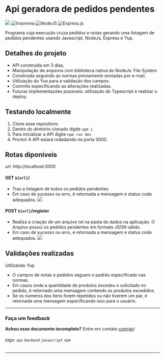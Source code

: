 # Api geradora de pedidos pendentes

![](https://img.shields.io/badge/javascript-%23323330.svg?style=for-the-badge&logo=javascript&logoColor=%23F7DF1E) ![Insomnia](https://img.shields.io/badge/Insomnia-black?style=for-the-badge&logo=insomnia&logoColor=5849BE) ![NodeJS](https://img.shields.io/badge/node.js-6DA55F?style=for-the-badge&logo=node.js&logoColor=white) ![Express.js](https://img.shields.io/badge/express.js-%23404d59.svg?style=for-the-badge&logo=express&logoColor=%2361DAFB)

Programa cuja execução cruza pedidos e notas gerando uma listagem de pedidos pendentes usando Javascript, NodeJs, Express e Yup.

## Detalhes do projeto

- API construida em 3 dias,
- Manipulação de arquivos com biblioteca nativa do NodeJs: File System
- Construida seguindo as normas previamente enviadas por e-mail.
- Utilização do Yuo para a validação dos campos.
- Commits especificando as alterações realizadas.
- Futuras implementações possíveis: utilização do Typescript e realizar o deploy.

## Testando localmente

1. Clone esse repositório
2. Dentro do diretório clonado digite `npm i`
3. Para inicializar a API digite `npm run dev`
4. Pronto! A API estará rodadando na porta 3000.

## Rotas diponiveis

url: http://localhost:3000

#### GET `${url}`/

- Tras a listagem de todos os pedidos pendentes
- Em caso de sucesso ou erro, é retornada a mensagem e status code adequados.
  ![](https://i.imgur.com/pd85d7a.png)

#### POST `${url}`/register

- Realiza a criação de um arquivo txt na pasta de dados na aplicação. O Arquivo possui os pedidos pendentes em formato JSON válido.
- Em caso de sucesso ou erro, é retornada a mensagem e status code adequados.
  ![](https://i.imgur.com/ZLUj7CX.png)

## Validações realizadas

Utilizando Yup

- O campos de notas e pedidos seguem o padrão especificado nas normas.
- Em casos onde a quantidade de produtos excedeu o solicitado no pedido, é retornado uma mensagem contendo os produtos excedidos.
- Se os numeros dos itens forem repetidos ou não tiverem um par, é retornada uma mensagem especificando isso para o usuário.

---

### Faça um feedback

**Achou esse documento incompleto?** Entre em contato [comigo](https://beacons.ai/marianegrao)!

###### tags: `api` `backend` `javascript` `npm`

---
